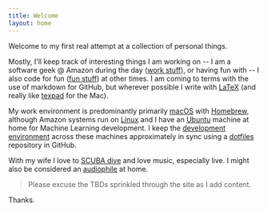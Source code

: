 ```yaml
---
title: Welcome
layout: home
---
```


Welcome to my first real attempt at a collection of personal things. 

Mostly, I'll keep track of interesting things I am working on -- I am a 
software geek @ Amazon during the day ([work stuff](work.md)), or having 
fun with -- I also code for fun ([fun stuff](fun.md)) at other times. I
am coming to terms with the use of markdown for GitHub, but wherever
possible I write with [LaTeX](https://www.latex-project.org/) (and really 
like [texpad](https://www.texpad.com/) for the Mac).

My work environment is predominantly primarily [macOS](https://www.apple.com/macos) 
with [Homebrew](https://brew.sh/), although Amazon systems run on 
[Linux](https://aws.amazon.com/amazon-linux-2/) and I have an 
[Ubuntu](https://ubuntu.com/) machine at home for Machine Learning 
development. I keep the [development environment](dev-env.md) across 
these machines approximately in sync using a 
[dotfiles](https://github.com/johnstonskj/dotfiles) repository in GitHub.

With my wife I love to [SCUBA dive](diving.md) and love music, especially
live. I might also be considered an [audiophile](audio.md) at home.

> Please excuse the TBDs sprinkled through the site as I add content.

Thanks.
